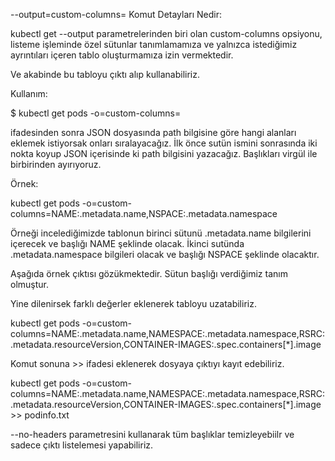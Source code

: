 --output=custom-columns= Komut Detayları
Nedir:

kubectl get --output parametrelerinden biri olan custom-columns opsiyonu, listeme işleminde özel sütunlar tanımlamamıza ve yalnızca istediğimiz ayrıntıları içeren tablo oluşturmamıza  izin vermektedir.

Ve akabinde bu tabloyu çıktı alıp kullanabiliriz.



Kullanım:

$ kubectl get pods -o=custom-columns=

ifadesinden sonra JSON dosyasında path bilgisine göre hangi alanları eklemek istiyorsak onları sıralayacağız. İlk önce sutün ismini sonrasında iki nokta koyup JSON içerisinde ki path bilgisini yazacağız. Başlıkları virgül ile birbirinden ayırıyoruz.

Örnek:

kubectl get pods -o=custom-columns=NAME:.metadata.name,NSPACE:.metadata.namespace

Örneği incelediğimizde tablonun birinci sütunü .metadata.name bilgilerini içerecek ve başlığı NAME şeklinde olacak. İkinci sutünda .metadata.namespace bilgileri olacak ve başlığı NSPACE şeklinde olacaktır.

Aşağıda örnek çıktısı gözükmektedir. Sütun başlığı verdiğimiz tanım olmuştur.


Yine dilenirsek farklı değerler eklenerek tabloyu uzatabiliriz.

kubectl get pods -o=custom-columns=NAME:.metadata.name,NAMESPACE:.metadata.namespace,RSRC:.metadata.resourceVersion,CONTAINER-IMAGES:.spec.containers[*].image



Komut sonuna >> ifadesi eklenerek dosyaya çıktıyı kayıt edebiliriz.

kubectl get pods -o=custom-columns=NAME:.metadata.name,NAMESPACE:.metadata.namespace,RSRC:.metadata.resourceVersion,CONTAINER-IMAGES:.spec.containers[*].image >> podinfo.txt


--no-headers parametresini kullanarak tüm başlıklar  temizleyebiilr ve sadece çıktı listelemesi yapabiliriz.